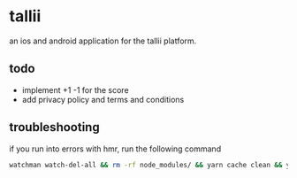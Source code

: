 # tallii

an ios and android application for the tallii platform.

## todo

- implement +1 -1 for the score
- add privacy policy and terms and conditions

## troubleshooting

if you run into errors with hmr, run the following command

```sh
watchman watch-del-all && rm -rf node_modules/ && yarn cache clean && yarn install && yarn start -- --reset-cache
```
